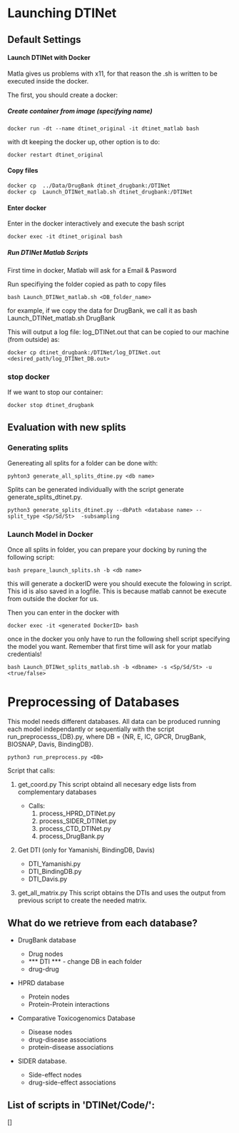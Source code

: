 # Launching DTINet

## Default Settings 

#### Launch DTINet with Docker

Matla gives us problems with x11, 
for that reason the .sh is written to be executed inside the docker. 

The first, you should create a docker:

##### Create container from image (specifying name)
```
docker run -dt --name dtinet_original -it dtinet_matlab bash
```

with dt keeping the docker up, other option is to do:

```
docker restart dtinet_original 
```

#### Copy files
```
docker cp  ../Data/DrugBank dtinet_drugbank:/DTINet
docker cp  Launch_DTINet_matlab.sh dtinet_drugbank:/DTINet
```

#### Enter docker
Enter in the docker interactively and execute the bash script

```
docker exec -it dtinet_original bash
```

##### Run DTINet Matlab Scripts

First time in docker, Matlab will ask for a Email & Pasword

Run specifiying the folder copied as path to copy files
```
bash Launch_DTINet_matlab.sh <DB_folder_name>
```
for example, if we copy the data for DrugBank, we call it as bash Launch_DTINet_matlab.sh DrugBank


This will output a log file: log_DTINet.out
that can be copied to our machine (from outside) as:
```
docker cp dtinet_drugbank:/DTINet/log_DTINet.out <desired_path/log_DTINet_DB.out>
```


### stop docker
If we want to stop our container:
```
docker stop dtinet_drugbank
```




## Evaluation with new splits

### Generating splits
Genereating all splits for a folder can be done with:
```
pyhton3 generate_all_splits_dtine.py <db name>
```

Splits can be generated individually with the script generate generate_splits_dtinet.py.

```
python3 generate_splits_dtinet.py --dbPath <database name> --split_type <Sp/Sd/St>  -subsampling
```

### Launch Model in Docker

Once all splits in folder, you can prepare your docking by runing the following script:

```
bash prepare_launch_splits.sh -b <db name> 
```
this will generate a dockerID were you should execute the folowing in script.
This id is also saved in a logfile. This is because matlab cannot be execute from outside the docker for us.

Then you can enter in the docker with

```
docker exec -it <generated DockerID> bash
```

once in the docker you only have to run the following shell script
specifying the model you want.
Remember that first time will ask for your matlab credentials!

```
bash Launch_DTINet_splits_matlab.sh -b <dbname> -s <Sp/Sd/St> -u <true/false>
```



# Preprocessing of Databases

This model needs different databases. 
All data can be produced running each model independantly or sequentially with the script run_preprocesss_{DB}.py,
where DB = {NR, E, IC, GPCR, DrugBank, BIOSNAP, Davis, BindingDB}.

```
python3 run_preprocess.py <DB>
```

Script that calls:
1. get_coord.py
    This script obtaind all necesary edge lists from complementary databases
    * Calls:
      1. process_HPRD_DTINet.py
      2. process_SIDER_DTINet.py
      3. process_CTD_DTINet.py
      4. process_DrugBank.py 

2. Get DTI (only for Yamanishi, BindingDB, Davis)
    - DTI_Yamanishi.py
    - DTI_BindingDB.py
    - DTI_Davis.py

3. get_all_matrix.py
    This script obtains the DTIs and uses the output from previous script to create the needed matrix. 


## What do we retrieve from each database? 
* DrugBank database 
    - Drug nodes
    - *** DTI *** - change DB in each folder
    - drug-drug 

* HPRD database
    - Protein nodes
    - Protein-Protein interactions

* Comparative Toxicogenomics Database
    - Disease nodes
    - drug-disease associations
    - protein-disease associations 

* SIDER database.
    - Side-effect nodes
    - drug-side-effect associations 


## List of scripts in 'DTINet/Code/':

[]